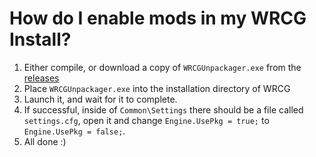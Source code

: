 # How do I enable mods in my WRCG Install?

1. Either compile, or download a copy of `WRCGUnpackager.exe` from the [releases](https://github.com/Avery3R/WRCGModTools/releases)
2. Place `WRCGUnpackager.exe` into the installation directory of WRCG
3. Launch it, and wait for it to complete.
4. If successful, inside of `Common\Settings` there should be a file called `settings.cfg`, open it and change `Engine.UsePkg = true;` to `Engine.UsePkg = false;`.
5. All done :)